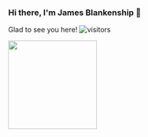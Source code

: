 ### Hi there, I'm James Blankenship 👋

Glad to see you here! ![visitors](https://visitor-badge.glitch.me/badge?page_id=${jbla484}.${jbla484})

<img height="180em" src="https://github-readme-stats.vercel.app/api?username=jbla484&show_icons=true&hide_border=true&&count_private=true&include_all_commits=true" />
<!--
**jbla484/jbla484** is a ✨ _special_ ✨ repository because its `README.md` (this file) appears on your GitHub profile.

Here are some ideas to get you started:

- 🔭 I’m currently working on ...
- 🌱 I’m currently learning ...
- 👯 I’m looking to collaborate on ...
- 🤔 I’m looking for help with ...
- 💬 Ask me about ...
- 📫 How to reach me: ...
- 😄 Pronouns: ...
- ⚡ Fun fact: ...
-->
